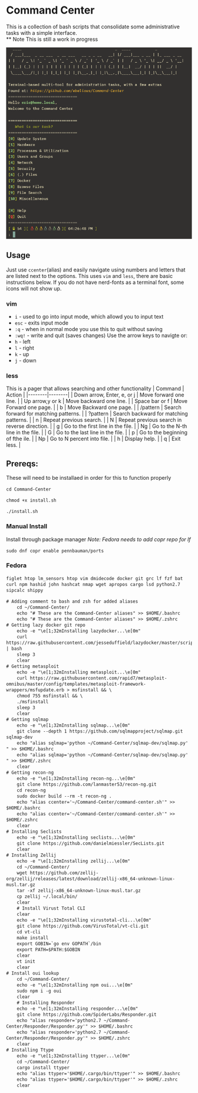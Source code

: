 # Command Center

This is a collection of bash scripts that consolidate some administrative tasks with a simple interface. <br />
** Note This is still a work in progress

![cc](https://github.com/ebelious/Command-Center/blob/main/Screenshot%20from%202024-07-25%2016-27-31.png)

## Usage
Just use `ccenter`(alias) and easily navigate using numbers and letters that are listed next to the options. This uses `vim` and `less`, there are basic instructions below. If you do not have nerd-fonts as a terminal font, some icons will not show up.


### vim

- `i` - used to go into input mode, which allowd you to input text
- `esc` - exits input mode
- `:q` - when in normal mode you use this to quit without saving
- `:wq!` - write and quit (saves changes)
Use the arrow keys to navigte or:
- `h` - left
- `l` - right
- `k` - up
- `j` - down

### less

This is a pager that allows searching and other functionality
| Command | Action |
|--------|--------|
| Down arrow, Enter, e, or j	| Move forward one line. |
| Up arrow,y or k	| Move backward one line. |
| Space bar or f | Move Forward one page. |
| b	| Move Backward one page. |
| /pattern | Search forward for matching patterns. |
| ?pattern | Search backward for matching patterns. |
| n	| Repeat previous search. |
| N	| Repeat previous search in reverse direction. |
| g	| Go to the first line in the file. |
| Ng | Go to the N-th line in the file. |
| G |	Go to the last line in the file. |
| p	| Go to the beginning of fthe ile. |
| Np |	Go to N percent into file. |
| h |	Display help. |
| q |	Exit less. |

## Prereqs:

These will need to be installaed in order for this to function properly

```
cd Command-Center
```
```
chmod +x install.sh
```
```
./install.sh
```


### Manual Install

Install through package manager
*Note: Fedora needs to add copr repo for lf*
```
sudo dnf copr enable pennbauman/ports
```

### Fedora
```
figlet htop lm_sensors htop vim dmidecode docker git grc lf fzf bat curl npm hashid john hashcat nmap wget apropos cargo lsd python2.7 sipcalc shippy
```

```
# Adding comment to bash and zsh for added aliases
    cd ~/Command-Center/
    echo "# These are the Command-Center aliases" >> $HOME/.bashrc
    echo "# These are the Command-Center aliases" >> $HOME/.zshrc
# Getting lazy docker git repo
    echo -e "\e[1;32mInstalling lazydocker...\e[0m"
    curl https://raw.githubusercontent.com/jesseduffield/lazydocker/master/scripts/install_update_linux.sh | bash
    sleep 3
    clear
# Getting metasploit
    echo -e "\e[1;32mInstalling metasploit...\e[0m"
    curl https://raw.githubusercontent.com/rapid7/metasploit-omnibus/master/config/templates/metasploit-framework-wrappers/msfupdate.erb > msfinstall && \
    chmod 755 msfinstall && \
    ./msfinstall
    sleep 3
    clear
# Getting sqlmap
    echo -e "\e[1;32mInstalling sqlmap...\e[0m"
    git clone --depth 1 https://github.com/sqlmapproject/sqlmap.git sqlmap-dev
    echo "alias sqlmap='python ~/Command-Center/sqlmap-dev/sqlmap.py' " >> $HOME/.bashrc
    echo "alias sqlmap='python ~/Command-Center/sqlmap-dev/sqlmap.py' " >> $HOME/.zshrc
    clear
# Getting recon-ng
    echo -e "\e[1;32mInstalling recon-ng...\e[0m"
    git clone https://github.com/lanmaster53/recon-ng.git
    cd recon-ng
    sudo docker build --rm -t recon-ng .
    echo "alias ccenter='~/Command-Center/command-center.sh'" >> $HOME/.bashrc
    echo "alias ccenter='~/Command-Center/command-center.sh'" >> $HOME/.zshrc
    clear
# Installing Seclists
    echo -e "\e[1;32mInstalling seclists...\e[0m"
    git clone https://github.com/danielmiessler/SecLists.git
    clear
# Installing Zellij
    echo -e "\e[1;32mInstalling zellij...\e[0m"
    cd ~/Command-Center/
    wget https://github.com/zellij-org/zellij/releases/latest/download/zellij-x86_64-unknown-linux-musl.tar.gz
    tar -xf zellij-x86_64-unknown-linux-musl.tar.gz
    cp zellij ~/.local/bin/
    clear
    # Install Virust Total CLI
    clear
    echo -e "\e[1;32mInstalling virustotal-cli...\e[0m"
    git clone https://github.com/VirusTotal/vt-cli.git
    cd vt-cli
    make install
    export GOBIN=`go env GOPATH`/bin
    export PATH=$PATH:$GOBIN
    clear
    vt init
    clear
# Install oui lookup
    cd ~/Command-Center/
    echo -e "\e[1;32mInstalling npm oui...\e[0m"
    sudo npm i -g oui
    clear
    # Installing Responder
    echo -e "\e[1;32mInstalling responder...\e[0m"
    git clone https://github.com/SpiderLabs/Responder.git
    echo "alias responder='python2.7 ~/Command-Center/Responder/Responder.py'" >> $HOME/.bashrc
    echo "alias responder='python2.7 ~/Command-Center/Responder/Responder.py'" >> $HOME/.zshrc
    clear
# Installing Ttype
    echo -e "\e[1;32mInstalling ttyper...\e[0m"
    cd ~/Command-Center/
    cargo install ttyper
    echo "alias ttyper='$HOME/.cargo/bin/ttyper'" >> $HOME/.bashrc
    echo "alias ttyper='$HOME/.cargo/bin/ttyper'" >> $HOME/.zshrc
    clear

```
    
